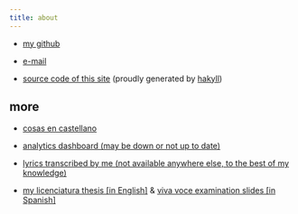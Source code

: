 ```yaml
---
title: about
---
```


* [my github](https://github.com/gciruelos/)

* [e-mail](/static/mail.txt)

* [source code of this site](https://github.com/gciruelos/gciruelos.com) (proudly generated by [hakyll](http://jaspervdj.be/hakyll))


more
----

* [cosas en castellano](/argentina/index.html)

* [analytics dashboard (may be down or not up to date)](/analytics.html)

* [lyrics transcribed by me (not available anywhere else, to the best of my knowledge)](https://lyrics.gciruelos.com)

* [my licenciatura thesis \[in English\]](/static/thesis-gciruelos.pdf) &
  [viva voce examination slides \[in Spanish\]](/static/defensa-gciruelos.pdf)

